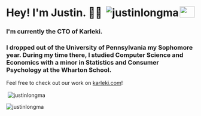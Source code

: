 <h1>
  Hey! I'm Justin. 👋👋 
    <a href="https://linkedin.com/in/ma-justin" target="blank"><img align="right" src="https://raw.githubusercontent.com/rahuldkjain/github-profile-readme-generator/master/src/images/icons/Social/linked-in-alt.svg" alt="ma-justin" height="30" width="40" /></a>
  <img align="right" src="https://komarev.com/ghpvc/?username=justinlongma&label=Profile%20views&color=0e75b6&style=flat" alt="justinlongma" />
</h1>
<h3>I'm currently the CTO of Karleki.</h3>
<h3>I dropped out of the University of Pennsylvania my Sophomore year. During my time there, I studied Computer Science and Economics with a minor in Statistics and Consumer Psychology at the Wharton School.</h3>

Feel free to check out our work on <a href="//karleki.com" target="blank"> karleki.com</a>!

<p>&nbsp;<img align="center" src="https://github-readme-stats.vercel.app/api?username=justinlongma&show_icons=true&locale=en" alt="justinlongma" /></p>

<p><img align="center" src="https://github-readme-streak-stats.herokuapp.com/?user=justinlongma&" alt="justinlongma" /></p>
